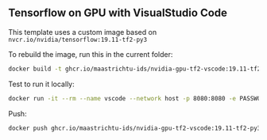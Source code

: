 ## Tensorflow on GPU with VisualStudio Code


This template uses a custom image based on `nvcr.io/nvidia/tensorflow:19.11-tf2-py3`

To rebuild the image, run this in the current folder:

```bash
docker build -t ghcr.io/maastrichtu-ids/nvidia-gpu-tf2-vscode:19.11-tf2-py3 .
```

Test to run it locally:

```bash
docker run -it --rm --name vscode --network host -p 8080:8080 -e PASSWORD=password ghcr.io/maastrichtu-ids/nvidia-gpu-tf2-vscode:19.11-tf2-py3
```

Push:

```bash
docker push ghcr.io/maastrichtu-ids/nvidia-gpu-tf2-vscode:19.11-tf2-py3
```

